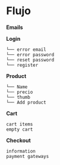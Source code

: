 # Flujo

**Emails**

**Login**
```
└── error email
└── error password
└── reset password
└── register
```

**Product**
```
└── Name
└── precio
└── thumb
└── Add product
```

**Cart**
```
cart items
empty cart
```

**Checkout**
```
information
payment gateways
```
